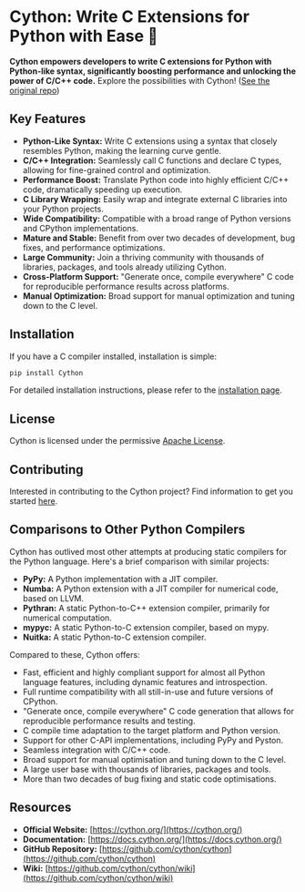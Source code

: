 # Cython: Write C Extensions for Python with Ease 🚀

**Cython empowers developers to write C extensions for Python with Python-like syntax, significantly boosting performance and unlocking the power of C/C++ code.**  Explore the possibilities with Cython! ([See the original repo](https://github.com/cython/cython))

## Key Features

*   **Python-Like Syntax:** Write C extensions using a syntax that closely resembles Python, making the learning curve gentle.
*   **C/C++ Integration:** Seamlessly call C functions and declare C types, allowing for fine-grained control and optimization.
*   **Performance Boost:** Translate Python code into highly efficient C/C++ code, dramatically speeding up execution.
*   **C Library Wrapping:** Easily wrap and integrate external C libraries into your Python projects.
*   **Wide Compatibility:** Compatible with a broad range of Python versions and CPython implementations.
*   **Mature and Stable:** Benefit from over two decades of development, bug fixes, and performance optimizations.
*   **Large Community:** Join a thriving community with thousands of libraries, packages, and tools already utilizing Cython.
*   **Cross-Platform Support:**  "Generate once, compile everywhere" C code for reproducible performance results across platforms.
*   **Manual Optimization:** Broad support for manual optimization and tuning down to the C level.

## Installation

If you have a C compiler installed, installation is simple:

```bash
pip install Cython
```

For detailed installation instructions, please refer to the [installation page](https://docs.cython.org/en/latest/src/quickstart/install.html).

## License

Cython is licensed under the permissive [Apache License](https://github.com/cython/cython/blob/master/LICENSE.txt).

## Contributing

Interested in contributing to the Cython project?  Find information to get you started [here](https://github.com/cython/cython/blob/master/docs/CONTRIBUTING.rst).

## Comparisons to Other Python Compilers

Cython has outlived most other attempts at producing static compilers for the Python language. Here's a brief comparison with similar projects:

*   **PyPy:** A Python implementation with a JIT compiler.
*   **Numba:** A Python extension with a JIT compiler for numerical code, based on LLVM.
*   **Pythran:** A static Python-to-C++ extension compiler, primarily for numerical computation.
*   **mypyc:** A static Python-to-C extension compiler, based on mypy.
*   **Nuitka:** A static Python-to-C extension compiler.

Compared to these, Cython offers:

*   Fast, efficient and highly compliant support for almost all Python language features, including dynamic features and introspection.
*   Full runtime compatibility with all still-in-use and future versions of CPython.
*   "Generate once, compile everywhere" C code generation that allows for reproducible performance results and testing.
*   C compile time adaptation to the target platform and Python version.
*   Support for other C-API implementations, including PyPy and Pyston.
*   Seamless integration with C/C++ code.
*   Broad support for manual optimisation and tuning down to the C level.
*   A large user base with thousands of libraries, packages and tools.
*   More than two decades of bug fixing and static code optimisations.

## Resources

*   **Official Website:** [https://cython.org/](https://cython.org/)
*   **Documentation:** [https://docs.cython.org/](https://docs.cython.org/)
*   **GitHub Repository:** [https://github.com/cython/cython](https://github.com/cython/cython)
*   **Wiki:** [https://github.com/cython/cython/wiki](https://github.com/cython/cython/wiki)